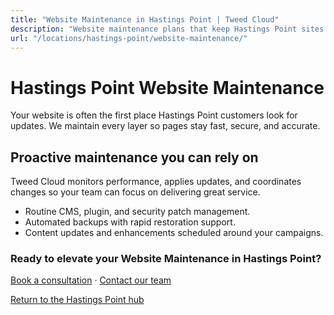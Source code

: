 ```yaml
---
title: "Website Maintenance in Hastings Point | Tweed Cloud"
description: "Website maintenance plans that keep Hastings Point sites secure and up to date."
url: "/locations/hastings-point/website-maintenance/"
---
```


# Hastings Point Website Maintenance

Your website is often the first place Hastings Point customers look for updates. We maintain every layer so pages stay fast, secure, and accurate.

## Proactive maintenance you can rely on

Tweed Cloud monitors performance, applies updates, and coordinates changes so your team can focus on delivering great service.

- Routine CMS, plugin, and security patch management.
- Automated backups with rapid restoration support.
- Content updates and enhancements scheduled around your campaigns.

### Ready to elevate your Website Maintenance in Hastings Point?

[Book a consultation](/consultation/) · [Contact our team](/contact/)

[Return to the Hastings Point hub](/locations/hastings-point/)
